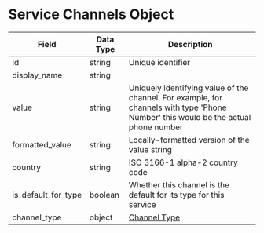 # Service Channels Object

Field | Data Type | Description
--- | --- | ---
id | string | Unique identifier
display_name | string | 
value | string | Uniquely identifying value of the channel. For example, for channels with type 'Phone Number' this would be the actual phone number
formatted_value | string | Locally-formatted version of the value string
country | string | ISO 3166-1 alpha-2 country code
is_default_for_type | boolean | Whether this channel is the default for its type for this service
channel_type | object | [Channel Type]

[Channel Type]: /channel_types/README.md
